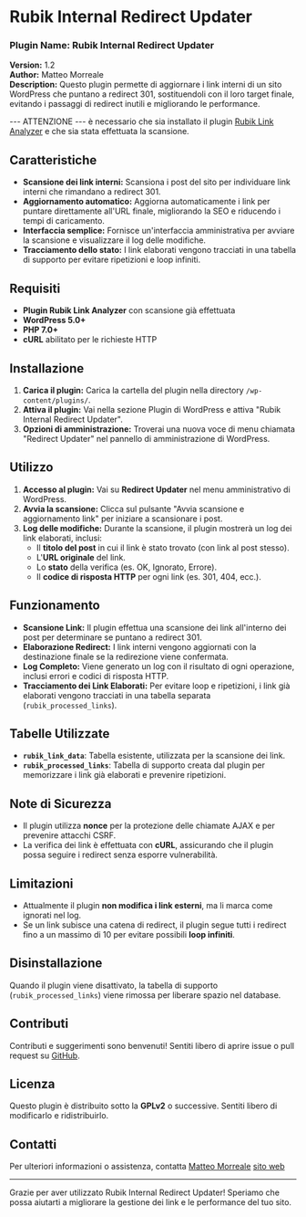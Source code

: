 # Rubik Internal Redirect Updater

### Plugin Name: Rubik Internal Redirect Updater

**Version:** 1.2  
**Author:** Matteo Morreale  
**Description:** Questo plugin permette di aggiornare i link interni di un sito WordPress che puntano a redirect 301, sostituendoli con il loro target finale, evitando i passaggi di redirect inutili e migliorando le performance.

--- ATTENZIONE --- è necessario che sia installato il plugin [Rubik Link Analyzer](https://github.com/matteomorreale/rubik-link-analyzer) e che sia stata effettuata la scansione.

## Caratteristiche

- **Scansione dei link interni:** Scansiona i post del sito per individuare link interni che rimandano a redirect 301.
- **Aggiornamento automatico:** Aggiorna automaticamente i link per puntare direttamente all'URL finale, migliorando la SEO e riducendo i tempi di caricamento.
- **Interfaccia semplice:** Fornisce un'interfaccia amministrativa per avviare la scansione e visualizzare il log delle modifiche.
- **Tracciamento dello stato:** I link elaborati vengono tracciati in una tabella di supporto per evitare ripetizioni e loop infiniti.

## Requisiti

- **Plugin Rubik Link Analyzer** con scansione già effettuata
- **WordPress 5.0+**
- **PHP 7.0+**
- **cURL** abilitato per le richieste HTTP

## Installazione

1. **Carica il plugin:** Carica la cartella del plugin nella directory `/wp-content/plugins/`.
2. **Attiva il plugin:** Vai nella sezione Plugin di WordPress e attiva "Rubik Internal Redirect Updater".
3. **Opzioni di amministrazione:** Troverai una nuova voce di menu chiamata "Redirect Updater" nel pannello di amministrazione di WordPress.

## Utilizzo

1. **Accesso al plugin:** Vai su **Redirect Updater** nel menu amministrativo di WordPress.
2. **Avvia la scansione:** Clicca sul pulsante "Avvia scansione e aggiornamento link" per iniziare a scansionare i post.
3. **Log delle modifiche:** Durante la scansione, il plugin mostrerà un log dei link elaborati, inclusi:
   - Il **titolo del post** in cui il link è stato trovato (con link al post stesso).
   - L'**URL originale** del link.
   - Lo **stato** della verifica (es. OK, Ignorato, Errore).
   - Il **codice di risposta HTTP** per ogni link (es. 301, 404, ecc.).

## Funzionamento

- **Scansione Link:** Il plugin effettua una scansione dei link all'interno dei post per determinare se puntano a redirect 301.
- **Elaborazione Redirect:** I link interni vengono aggiornati con la destinazione finale se la redirezione viene confermata.
- **Log Completo:** Viene generato un log con il risultato di ogni operazione, inclusi errori e codici di risposta HTTP.
- **Tracciamento dei Link Elaborati:** Per evitare loop e ripetizioni, i link già elaborati vengono tracciati in una tabella separata (`rubik_processed_links`).

## Tabelle Utilizzate

- **`rubik_link_data`**: Tabella esistente, utilizzata per la scansione dei link.
- **`rubik_processed_links`**: Tabella di supporto creata dal plugin per memorizzare i link già elaborati e prevenire ripetizioni.

## Note di Sicurezza

- Il plugin utilizza **nonce** per la protezione delle chiamate AJAX e per prevenire attacchi CSRF.
- La verifica dei link è effettuata con **cURL**, assicurando che il plugin possa seguire i redirect senza esporre vulnerabilità.

## Limitazioni

- Attualmente il plugin **non modifica i link esterni**, ma li marca come ignorati nel log.
- Se un link subisce una catena di redirect, il plugin segue tutti i redirect fino a un massimo di 10 per evitare possibili **loop infiniti**.

## Disinstallazione

Quando il plugin viene disattivato, la tabella di supporto (`rubik_processed_links`) viene rimossa per liberare spazio nel database.

## Contributi

Contributi e suggerimenti sono benvenuti! Sentiti libero di aprire issue o pull request su [GitHub](https://github.com/matteomorreale/rubik-internal-redirect-updater).

## Licenza

Questo plugin è distribuito sotto la **GPLv2** o successive. Sentiti libero di modificarlo e ridistribuirlo.

## Contatti

Per ulteriori informazioni o assistenza, contatta [Matteo Morreale](mailto:matteo.morreale@gmail.com) [sito web](https://matteomorreale.it)

---
Grazie per aver utilizzato Rubik Internal Redirect Updater! Speriamo che possa aiutarti a migliorare la gestione dei link e le performance del tuo sito.